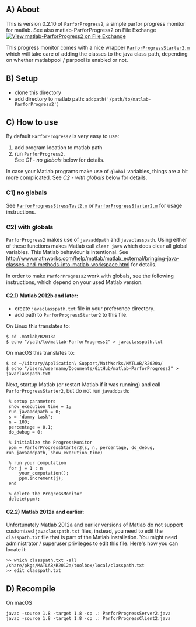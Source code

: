 ## A) About

This is version 0.2.10 of `ParforProgress2`, a simple parfor progress monitor for matlab. See also matlab-ParforProgress2 on File Exchange [![View matlab-ParforProgress2 on File Exchange](https://www.mathworks.com/matlabcentral/images/matlab-file-exchange.svg)](https://de.mathworks.com/matlabcentral/fileexchange/35609-matlab-parforprogress2)


This progress monitor comes with a nice wrapper [`ParforProgressStarter2.m`](ParforProgressStarter2.m) which will take care of adding the classes to the java class path, depending on whether matlabpool / parpool is enabled or not.

## B) Setup

* clone this directory 
* add directory to matlab path: `addpath('/path/to/matlab-ParforProgress2')`

## C) How to use
By default `ParforProgress2` is very easy to use: 

1) add program location to matlab path  
2) run `ParforProgress2`.  
See *C1 - no globals* below for details.  

In case your Matlab programs make use of `global` variables, things are a bit more complicated. See *C2 - with globals* below for details.  


### C1) no globals

See [`ParforProgressStressTest2.m`](ParforProgressStressTest2.m) or [`ParforProgressStarter2.m`](ParforProgressStarter2.m) for usage instructions.


### C2) with globals
`ParforProgress2` makes use of `javaaddpath` and `javaclasspath`. Using either of these functions makes Matlab call `clear java` which does clear all global variables. This Matlab behaviour is intentional. See http://www.mathworks.com/help/matlab/matlab_external/bringing-java-classes-and-methods-into-matlab-workspace.html for details.

In order to make `ParforProgress2` work with globals, see the following instructions, which depend on your used Matlab version.


#### C2.1) Matlab 2012b and later:
- create `javaclasspath.txt` file in your preference directory.
- add path to `ParforProgressStarter2` to this file.

On Linux this translates to:
```
$ cd .matlab/R2013a
$ echo "/path/to/matlab-ParforProgress2" > javaclasspath.txt
```

On macOS this translates to:
```
$ cd ~/Library/Application\ Support/MathWorks/MATLAB/R2020a/  
$ echo "/Users/username/Documents/GitHub/matlab-ParforProgress2" > javaclasspath.txt
```


Next, startup Matlab (or restart Matlab if it was running) and call `ParforProgressStarter2`, but do not run `javaddpath`:


```
 % setup parameters
 show_execution_time = 1;
 run_javaaddpath = 0;
 s = 'dummy task';
 n = 100;
 percentage = 0.1;
 do_debug = 0;
 
 % initialize the ProgressMonitor
 ppm = ParforProgressStarter2(s, n, percentage, do_debug, run_javaaddpath, show_execution_time)
 
 % run your computation
 for j = 1 : n
     your_computation();
     ppm.increment(j); 
 end
 
 % delete the ProgressMonitor
 delete(ppm);
```


#### C2.2) Matlab 2012a and earlier:

Unfortunately Matlab 2012a and earlier versions of Matlab do not support customized
`javaclasspath.txt` files, instead, you need to edit the `classpath.txt` file that is
part of the Matlab installation. You might need administrator / superuser privileges to 
edit this file. Here's how you can locate it:

```
>> which classpath.txt -all
/share/pkgs/MATLAB/R2012a/toolbox/local/classpath.txt
>> edit classpath.txt 
```



## D) Recompile 

On macOS

```
javac -source 1.8 -target 1.8 -cp .: ParforProgressServer2.java
javac -source 1.8 -target 1.8 -cp .: ParforProgressClient2.java
```


